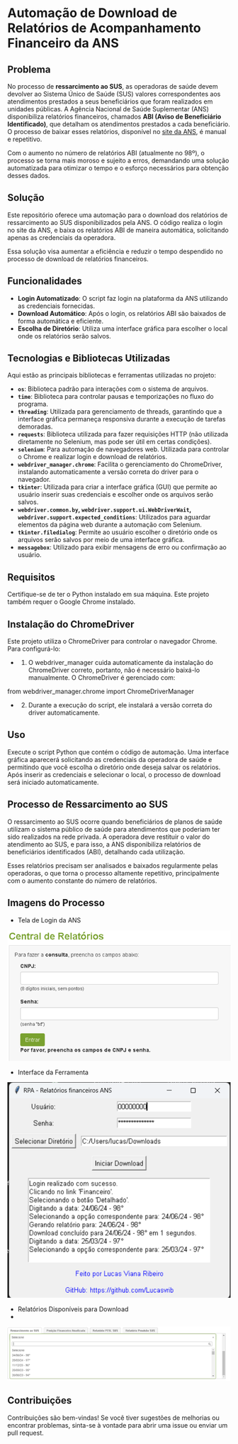 # Automação de Download de Relatórios de Acompanhamento Financeiro da ANS

## Problema

No processo de **ressarcimento ao SUS**, as operadoras de saúde devem devolver ao Sistema Único de Saúde (SUS) valores correspondentes aos atendimentos prestados a seus beneficiários que foram realizados em unidades públicas. A Agência Nacional de Saúde Suplementar (ANS) disponibiliza relatórios financeiros, chamados **ABI (Aviso de Beneficiário Identificado)**, que detalham os atendimentos prestados a cada beneficiário. O processo de baixar esses relatórios, disponível no [site da ANS](https://www.ans.gov.br/index.php/component/centralderelatorio/?view=login), é manual e repetitivo.

Com o aumento no número de relatórios ABI (atualmente no 98º), o processo se torna mais moroso e sujeito a erros, demandando uma solução automatizada para otimizar o tempo e o esforço necessários para obtenção desses dados.

## Solução

Este repositório oferece uma automação para o download dos relatórios de ressarcimento ao SUS disponibilizados pela ANS. O código realiza o login no site da ANS, e baixa os relatórios ABI de maneira automática, solicitando apenas as credenciais da operadora. 

Essa solução visa aumentar a eficiência e reduzir o tempo despendido no processo de download de relatórios financeiros.

## Funcionalidades

- **Login Automatizado**: O script faz login na plataforma da ANS utilizando as credenciais fornecidas.
- **Download Automático**: Após o login, os relatórios ABI são baixados de forma automática e eficiente.
- **Escolha de Diretório**: Utiliza uma interface gráfica para escolher o local onde os relatórios serão salvos.

## Tecnologias e Bibliotecas Utilizadas

Aqui estão as principais bibliotecas e ferramentas utilizadas no projeto:

- **`os`**: Biblioteca padrão para interações com o sistema de arquivos.
- **`time`**: Biblioteca para controlar pausas e temporizações no fluxo do programa.
- **`threading`**: Utilizada para gerenciamento de threads, garantindo que a interface gráfica permaneça responsiva durante a execução de tarefas demoradas.
- **`requests`**: Biblioteca utilizada para fazer requisições HTTP (não utilizada diretamente no Selenium, mas pode ser útil em certas condições).
- **`selenium`**: Para automação de navegadores web. Utilizada para controlar o Chrome e realizar login e download de relatórios.
- **`webdriver_manager.chrome`**: Facilita o gerenciamento do ChromeDriver, instalando automaticamente a versão correta do driver para o navegador.
- **`tkinter`**: Utilizada para criar a interface gráfica (GUI) que permite ao usuário inserir suas credenciais e escolher onde os arquivos serão salvos.
- **`webdriver.common.by`, `webdriver.support.ui.WebDriverWait`, `webdriver.support.expected_conditions`**: Utilizados para aguardar elementos da página web durante a automação com Selenium.
- **`tkinter.filedialog`**: Permite ao usuário escolher o diretório onde os arquivos serão salvos por meio de uma interface gráfica.
- **`messagebox`**: Utilizado para exibir mensagens de erro ou confirmação ao usuário.

## Requisitos

Certifique-se de ter o Python instalado em sua máquina. Este projeto também requer o Google Chrome instalado.

## Instalação do ChromeDriver
Este projeto utiliza o ChromeDriver para controlar o navegador Chrome. Para configurá-lo:

- 1. O webdriver_manager cuida automaticamente da instalação do ChromeDriver correto, portanto, não é necessário baixá-lo manualmente. O ChromeDriver é gerenciado com:

from webdriver_manager.chrome import ChromeDriverManager

- 2. Durante a execução do script, ele instalará a versão correta do driver automaticamente.

## Uso

Execute o script Python que contém o código de automação.
Uma interface gráfica aparecerá solicitando as credenciais da operadora de saúde e permitindo que você escolha o diretório onde deseja salvar os relatórios.
Após inserir as credenciais e selecionar o local, o processo de download será iniciado automaticamente.

## Processo de Ressarcimento ao SUS

O ressarcimento ao SUS ocorre quando beneficiários de planos de saúde utilizam o sistema público de saúde para atendimentos que poderiam ter sido realizados na rede privada. A operadora deve restituir o valor do atendimento ao SUS, e para isso, a ANS disponibiliza relatórios de beneficiários identificados (ABI), detalhando cada utilização.

Esses relatórios precisam ser analisados e baixados regularmente pelas operadoras, o que torna o processo altamente repetitivo, principalmente com o aumento constante do número de relatórios.

## Imagens do Processo

- Tela de Login da ANS
  
![Tela de Login](imgs/login.png)

- Interface da Ferramenta
  
![Interface da Ferramenta](imgs/interface.png)

- Relatórios Disponíveis para Download
- 
![Relatórios ABI](imgs/relatorio.png)

## Contribuições

Contribuições são bem-vindas! Se você tiver sugestões de melhorias ou encontrar problemas, sinta-se à vontade para abrir uma issue ou enviar um pull request.

